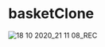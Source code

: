# basketClone
![18 10 2020_21 11 08_REC](https://user-images.githubusercontent.com/73069648/96401781-2a221300-1189-11eb-8428-d243f682e3f0.png)
